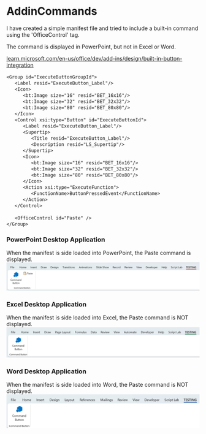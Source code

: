 # AddinCommands
I have created a simple manifest file and tried to include a built-in command using the 'OfficeControl' tag.

The command is displayed in PowerPoint, but not in Excel or Word.

<A href="https://learn.microsoft.com/en-us/office/dev/add-ins/design/built-in-button-integration">learn.microsoft.com/en-us/office/dev/add-ins/design/built-in-button-integration</a>

```
<Group id="ExecuteButtonGroupId">
   <Label resid="ExecuteButton_Label"/>
   <Icon>
      <bt:Image size="16" resid="BET_16x16"/>
      <bt:Image size="32" resid="BET_32x32"/>
      <bt:Image size="80" resid="BET_80x80"/>
   </Icon>
   <Control xsi:type="Button" id="ExecuteButtonId">
      <Label resid="ExecuteButton_Label"/>
      <Supertip>
         <Title resid="ExecuteButton_Label"/>
         <Description resid="LS_Supertip"/>
      </Supertip>
      <Icon>
         <bt:Image size="16" resid="BET_16x16"/>
         <bt:Image size="32" resid="BET_32x32"/>
         <bt:Image size="80" resid="BET_80x80"/>
      </Icon>
      <Action xsi:type="ExecuteFunction">
         <FunctionName>ButtonPressedEvent</FunctionName>
      </Action>
   </Control>

   <OfficeControl id="Paste" />
</Group>
```


<H3>PowerPoint Desktop Application</H3>
When the manifest is side loaded into PowerPoint, the Paste command is displayed.
<img src="powerpoint-addincommands.png">

<H3>Excel Desktop Application</H3>
When the manifest is side loaded into Excel, the Paste command is NOT displayed.
<img src="excel-addincommands.png">

<H3>Word Desktop Application</H3>
When the manifest is side loaded into Word, the Paste command is NOT displayed.
<img src="word-addincommands.png">

